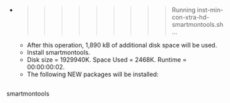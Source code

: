 * >>>>>>>>> Running inst-min-con-xtra-hd-smartmontools.sh ...
  * After this operation, 1,890 kB of additional disk space will be used.
  * Install smartmontools.
  * Disk size = 1929940K. Space Used = 2468K. Runtime = 00:00:00:02.
  * The following NEW packages will be installed:
  ```bash
smartmontools
  ```
